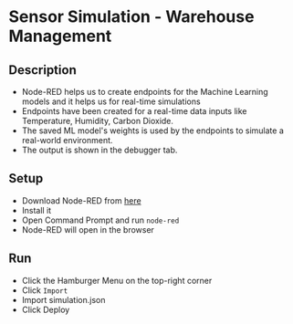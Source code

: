 # Sensor Simulation - Warehouse Management

## Description
+ Node-RED helps us to create endpoints for the Machine Learning models and it helps us for real-time simulations
+ Endpoints have been created for a real-time data inputs like Temperature, Humidity, Carbon Dioxide.
+ The saved ML model's weights is used by the endpoints to simulate a real-world environment.
+ The output is shown in the debugger tab.  

## Setup

+ Download Node-RED from [here](https://nodered.org/docs/getting-started/)
+ Install it
+ Open Command Prompt and run ```node-red```
+ Node-RED will open in the browser

## Run

+ Click the Hamburger Menu on the top-right corner
+ Click ```Import```
+ Import simulation.json
+ Click Deploy
